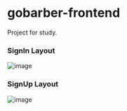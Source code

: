 # gobarber-frontend

Project for study.

### SignIn Layout
![image](https://user-images.githubusercontent.com/20348582/92152314-7d661f00-edf0-11ea-9267-4bfa44d873aa.png)


### SignUp Layout
![image](https://user-images.githubusercontent.com/20348582/92486448-1e225900-f1ba-11ea-8c59-caf1d4c8e1c0.png)

